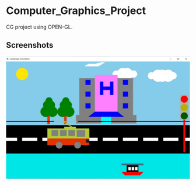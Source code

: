 # Computer_Graphics_Project
CG project using OPEN-GL.
## Screenshots 
![alt text](https://github.com/JatinGoyal123/Computer_Graphics_Project/blob/main/1.jpg?raw=true) 
